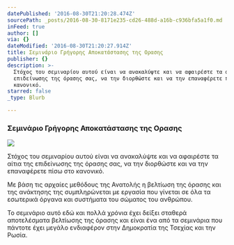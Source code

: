 ```yaml
---
datePublished: '2016-08-30T21:20:28.474Z'
sourcePath: _posts/2016-08-30-8171e235-cd26-488d-a16b-c936bfa5a1f0.md
inFeed: true
author: []
via: {}
dateModified: '2016-08-30T21:20:27.914Z'
title: Σεμινάριο Γρήγορης Αποκατάστασης της Ορασης
publisher: {}
description: >-
  Στόχος του σεμιναρίου αυτού είναι να ανακαλύψτε και να αφαιρέστε τα αίτια της
  επιδείνωσης της όρασης σας, να την διορθώστε και να την επαναφέρετε πίσω στο
  κανονικό.
starred: false
_type: Blurb

---
```

### Σεμινάριο Γρήγορης Αποκατάστασης της Ορασης
![](https://the-grid-user-content.s3-us-west-2.amazonaws.com/b84430d4-c413-41b8-a3f4-1912fbafb8d2.jpg)

Στόχος του σεμιναρίου αυτού είναι να ανακαλύψτε και να αφαιρέστε τα αίτια της επιδείνωσης της όρασης σας, να την διορθώστε και να την επαναφέρετε πίσω στο κανονικό.

Με βάση τις αρχαίες μεθόδους της Ανατολής η βελτίωση της όρασης και της ανάκτησης της συμπληρώνεται με εργασία που γίνεται σε όλα τα εσωτερικά όργανα και συστήματα του σώματος του ανθρώπου.

Το σεμινάριο αυτό εδώ και πολλά χρόνια έχει δείξει σταθερά αποτελέσματα βελτίωσης της όρασης και είναι ένα από τα σεμινάρια που πάντοτε έχει μεγάλο ενδιαφέρον στην Δημοκρατία της Τσεχίας και την Ρωσία.